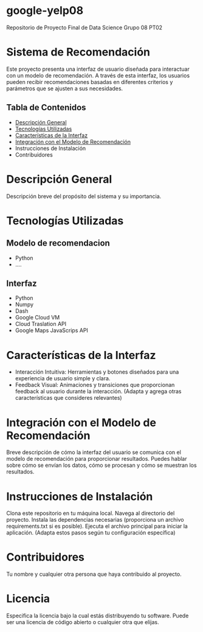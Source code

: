 # google-yelp08
Repositorio de Proyecto Final de Data Science Grupo 08 PT02

# Sistema de Recomendación

Este proyecto presenta una interfaz de usuario diseñada para interactuar con un modelo de recomendación. A través de esta interfaz, los usuarios pueden recibir recomendaciones basadas en diferentes criterios y parámetros que se ajusten a sus necesidades.

## Tabla de Contenidos
- [Descripción General](#descripcion-general)
- [Tecnologías Utilizadas](#tecnologias-utilizadas)
- [Características de la Interfaz](#caracteristicas-de-la-interfaz)
- [Integración con el Modelo de Recomendación](#integracion-modelo-recomendacion)
- Instrucciones de Instalación 
- Contribuidores

# Descripción General

Descripción breve del propósito del sistema y su importancia.

# Tecnologías Utilizadas

## Modelo de recomendacion
- Python
- ....

## Interfaz

- Python
- Numpy
- Dash
- Google Cloud VM
- Cloud Traslation API
- Google Maps JavaScrips API


# Características de la Interfaz

- Interacción Intuitiva: Herramientas y botones diseñados para una experiencia de usuario simple y clara.
- Feedback Visual: Animaciones y transiciones que proporcionan feedback al usuario durante la interacción.
(Adapta y agrega otras características que consideres relevantes)

# Integración con el Modelo de Recomendación

Breve descripción de cómo la interfaz del usuario se comunica con el modelo de recomendación para proporcionar resultados. Puedes hablar sobre cómo se envían los datos, cómo se procesan y cómo se muestran los resultados.

# Instrucciones de Instalación

Clona este repositorio en tu máquina local.
Navega al directorio del proyecto.
Instala las dependencias necesarias (proporciona un archivo requirements.txt si es posible).
Ejecuta el archivo principal para iniciar la aplicación.
(Adapta estos pasos según tu configuración específica)

# Contribuidores

Tu nombre y cualquier otra persona que haya contribuido al proyecto.

# Licencia

Especifica la licencia bajo la cual estás distribuyendo tu software. Puede ser una licencia de código abierto o cualquier otra que elijas.


